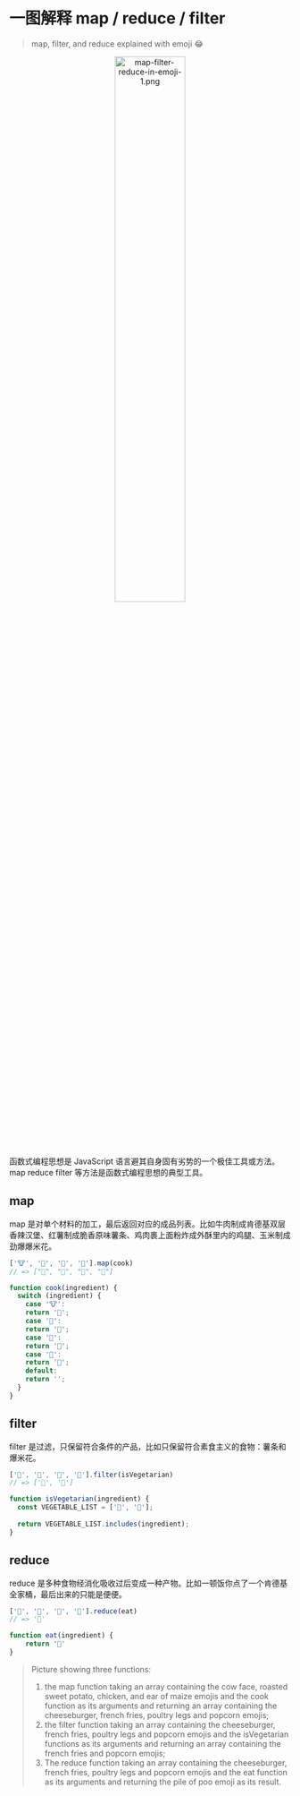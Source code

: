 # 一图解释 map / reduce / filter

> map, filter, and reduce explained with emoji 😂

<p style="text-align:center;" align="center">
  <img src="https://camo.githubusercontent.com/58f08c75fb388dea2b6eba00f41a8d98e5f3647d/68747470733a2f2f692e726564642e69742f796637727733706a696170782e6a7067" alt="map-filter-reduce-in-emoji-1.png" style="width:50%; text-align:center;" width="50%" align="center" />
</p>

函数式编程思想是 JavaScript 语言避其自身固有劣势的一个极佳工具或方法。map reduce filter 等方法是函数式编程思想的典型工具。

## map

map 是对单个材料的加工，最后返回对应的成品列表。比如牛肉制成肯德基双层香辣汉堡、红薯制成脆香原味薯条、鸡肉裹上面粉炸成外酥里内的鸡腿、玉米制成劲爆爆米花。

```javascript
['🐮', '🍠', '🐔', '🌽'].map(cook)
// => ["🍔", "🍿", "🍗", "🍿"]

function cook(ingredient) {
  switch (ingredient) {
    case '🐮':
	return '🍔';
    case '🍠':
	return '🍟';
    case '🐔':
	return '🍗';
    case '🌽':
	return '🍿';
    default:
	return '';
  }
}
```

## filter

filter 是过滤，只保留符合条件的产品，比如只保留符合素食主义的食物：薯条和爆米花。

```javascript
['🍔', '🍟', '🍗', '🍿'].filter(isVegetarian)
// => ['🍟', '🍿']

function isVegetarian(ingredient) {
  const VEGETABLE_LIST = ['🍟', '🍿'];
  
  return VEGETABLE_LIST.includes(ingredient);
}
```

## reduce

reduce 是多种食物经消化吸收过后变成一种产物。比如一顿饭你点了一个肯德基全家桶，最后出来的只能是便便。

```javascript
['🍔', '🍟', '🍗', '🍿'].reduce(eat)
// => '💩'

function eat(ingredient) {
	return '💩'
}
```

>Picture showing three functions: 
>
>1. the map function taking an array containing the cow face, roasted sweet potato, chicken, and ear of maize emojis and the cook function as its arguments and returning an array containing the cheeseburger, french fries, poultry legs and popcorn emojis;
>2. the filter function taking an array containing the cheeseburger, french fries, poultry legs and popcorn emojis and the isVegetarian functions as its arguments and returning an array containing the french fries and popcorn emojis;
>3. The reduce function taking an array containing the cheeseburger, french fries, poultry legs and popcorn emojis and the eat function as its arguments and returning the pile of poo emoji as its result.
